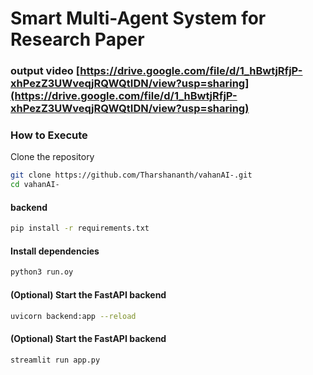 # Smart Multi-Agent System for Research Paper

### output  video [https://drive.google.com/file/d/1_hBwtjRfjP-xhPezZ3UWveqjRQWQtIDN/view?usp=sharing](https://drive.google.com/file/d/1_hBwtjRfjP-xhPezZ3UWveqjRQWQtIDN/view?usp=sharing)
### How to Execute
Clone the repository

```bash
git clone https://github.com/Tharshananth/vahanAI-.git
cd vahanAI-
```



####  backend
```bash
pip install -r requirements.txt
```

####  Install dependencies

```bash
python3 run.oy 
```

####  (Optional) Start the FastAPI backend


```bash
uvicorn backend:app --reload
```

####  (Optional) Start the FastAPI backend


```bash
streamlit run app.py

```


